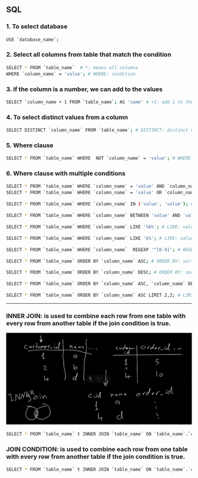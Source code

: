 ## SQL


### 1. To select database
```bash 
USE `database_name`; 
```

###  2.  Select all columns from table that match the condition
```bash
SELECT * FROM `table_name`  # *: means all columns
WHERE `column_name` = 'value'; # WHERE: condition
```

### 3. if the column is a number, we can add to the values 
```bash
SELECT `column_name + 1 FROM `table_name`; AS 'name' # +1: add 1 to the value, AS 'name' : rename the column (Alias)
```

### 4. To select distinct values from a column
```bash
SELECT DISTINCT `column_name` FROM `table_name`; # DISTINCT: distinct values means no duplicates.
```

### 5. Where clause
```bash 
SELECT * FROM `table_name` WHERE  NOT `column_name` = 'value'; # WHERE NOT: not equal to
```

### 6. Where clause with multiple conditions
```bash
SELECT * FROM `table_name` WHERE `column_name` = 'value' AND `column_name` = 'value'; # AND: both conditions must be true
SELECT * FROM `table_name` WHERE `column_name` = 'value' OR `column_name` = 'value'; # OR: one of the conditions must be true
```

```bash
SELECT * FROM `table_name` WHERE `column_name` IN ('value', 'value'); # IN: one of the conditions must be true
```

```bash
SELECT * FROM `table_name` WHERE `column_name` BETWEEN 'value' AND 'value'; # BETWEEN: value must be between the two values
```

```bash
SELECT * FROM `table_name` WHERE `column_name` LIKE '%b%'; # LIKE: value must contain the letter b
```

```bash
SELECT * FROM `table_name` WHERE `column_name` LIKE 'b%'; # LIKE: value must start with the letter b
```

```bash	
SELECT * FROM `table_name` WHERE `column_name`  REGEXP '^[0-9]'; # REGEXP: value must be a nmber between 0 and 9 (you can use any regular expression)
```

 ```bash
 SELECT * FROM `table_name` ORDER BY `column_name` ASC; # ORDER BY: sort the values in ascending order
 ```

```bash
SELECT * FROM `table_name` ORDER BY `column_name` DESC; # ORDER BY: sort the values in descending order
```

```bash
SELECT * FROM `table_name` ORDER BY `column_name` ASC, `column_name` DESC; # ORDER BY: sort the values in ascending order and then in descending order
```

```bash
SELECT * FROM `table_name` ORDER BY `column_name` ASC LIMIT 2,2; # LIMIT: show only 2 rows starting from the 3rd row
```

---- 

### INNER JOIN: is used to combine each row from one table with every row from another table if the join condition is true.

![1](images/1.png)

```bash
SELECT * FROM `table_name` t INNER JOIN `table_name` ON `table_name`.`column_name` = `table_name`.`column_name`; # INNER JOIN: combine each row from one table with every row from another table if the join condition is true., t: alias
```


### JOIN CONDITION: is used to combine each row from one table with every row from another table if the join condition is true.

```bash
SELECT * FROM `table_name` t INNER JOIN `table_name` ON `table_name`.`column_name` = `table_name`.`column_name`AND  `table_name`.`column_name` = `table_name`.`column_name`;  # AND: join condition
````

